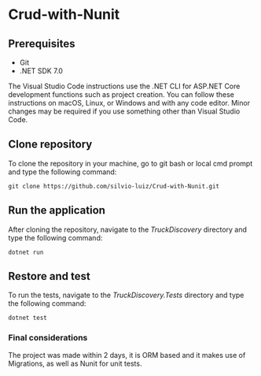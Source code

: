 # Crud-with-Nunit

## Prerequisites

- Git
- .NET SDK 7.0

The Visual Studio Code instructions use the .NET CLI for ASP.NET Core development functions such as project creation. You can follow these instructions on macOS, Linux, or Windows and with any code editor. Minor changes may be required if you use something other than Visual Studio Code.

## Clone repository

To clone the repository in your machine, go to git bash or local cmd prompt and type the following command:

```
git clone https://github.com/silvio-luiz/Crud-with-Nunit.git
```

## Run the application

After cloning the repository, navigate to the *TruckDiscovery* directory and type the following command:

```
dotnet run
```

## Restore and test

To run the tests, navigate to the *TruckDiscovery.Tests* directory and type the following command:

```
dotnet test
```

### Final considerations

The project was made within 2 days, it is ORM based and it makes use of Migrations, as well as Nunit for unit tests.

